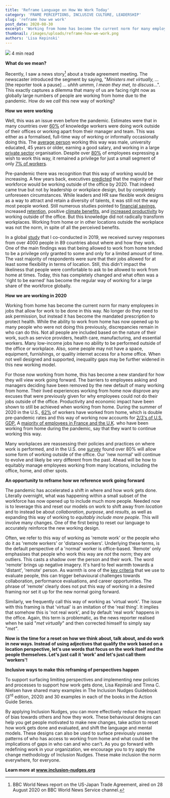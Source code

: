 ```yaml
---
title: 'Reframe Language on How We Work Today'
category: 'FRAME PERCEPTIONS, INCLUSIVE CULTURE, LEADERSHIP'
slug: 'reframe how we work'
post_date: 2020-08-30
excerpt: 'Working from home has become the current norm for many employees in jobs that allow for work to be done in this way.'
thumbnail: /images/uploads/reframe-how-we-work.png
authors: 'Lisa Kepinski'
---
```


![](/images/uploads/quick-read.png) 4 min read

**What do we mean?**

Recently, I saw a news story[^1] about a trade agreement meeting. The
newscaster introduced the segment by saying, "*Ministers met virtually,
...* \[the reporter took a pause\] *... uhhh ummm, I mean they met, to
discuss*...". This exactly captures a dilemma that many of us are facing
right now as globally large numbers of people are working from home due
to the pandemic. How do we *call* this new way of working?

**How we were working**

Well, this was an issue even before the pandemic. Estimates were that in
many countries over
[60%](https://www.polycom.com/company/news/press-releases/2017/20170321.html)
of knowledge workers were doing work outside of their offices or working
apart from their manager and team. This was either as a formalised,
full-time way of working or informally occasionally doing this. The
[average person](https://globalworkplaceanalytics.com/telecommuting-statistics)
working this way was male, university educated, 45 years or older,
earning a good salary, and working in a large [private sector](https://www.weforum.org/agenda/2020/03/working-from-home-coronavirus-workers-future-of-work/)
organisation. Despite over [80%](https://globalworkplaceanalytics.com/telecommuting-statistics) of
employees expressing a wish to work this way, it remained a privilege
for just a small segment of only [7% of workers](https://www.weforum.org/agenda/2020/03/working-from-home-coronavirus-workers-future-of-work/).

Pre-pandemic there was recognition that this way of working would be
increasing. A few years back, executives
[predicted](https://www.fastcompany.com/3034286/will-half-of-people-be-working-remotely-by-2020)
that the majority of their workforce would be working outside of the
office by 2020. That indeed came true but not by leadership or workplace
design, but by completely unforeseen circumstances. While leaders and HR
saw flexible work designs as a way to attract and retain a diversity of
talents, it was still not the way most people worked. Still numerous
studies pointed to [financial
savings](https://www.flexjobs.com/blog/post/does-working-remotely-save-you-money/),
increased
[retention](https://www.flexjobs.com/blog/post/productive-working-remotely-top-companies-hiring/),
positive [climate
benefits](https://www.forbes.com/sites/davidrvetter/2020/06/16/how-working-from-home-could-save-11-billion-road-miles-cut-emissions/#478e7e06433b),
and [increased
productivity](https://www.inc.com/marcel-schwantes/new-study-reveals-why-working-from-home-makes-workers-more-productive.html)
by working outside of the office. But this knowledge did not radically
transform workplaces. Working from home or in other locations outside
the workplace was not the norm, in spite of all the perceived benefits.

In a global
[study](https://centreforglobalinclusion.org/working-from-home/) that I
co-conducted in 2019, we received survey responses from over 4000 people
in 89 countries about where and how they work. One of the main findings
was that being allowed to work from home tended to be a privilege only
granted to some and only for a limited amount of time. The vast majority
of respondents were sure that their jobs allowed for at least some
flexibility in terms of location. Still, this didn't impact the
likeliness that people were comfortable to ask to be allowed to work
from home at times. Today, this has completely changed and what often
was a 'right to be earned' has become the regular way of working for a
large share of the workforce globally.

**How we are working in 2020**

Working from home has become the current norm for many employees in jobs
that allow for work to be done in this way. No longer do they need to
ask permission, but instead it has become the mandated prescription to
protect health. While the ability to work from home has now opened up to
many people who were not doing this previously, discrepancies remain in
who can do this. Not all people are included based on the nature of
their work, such as service providers, health care, manufacturing, and
essential workers. Many low-income jobs have no ability to be performed
outside of the office or workplace. Also, some people may not have a
space, equipment, furnishings, or quality internet access for a home
office. When not well designed and supported, inequality gaps may be
further widened in this new working model.

For those now working from home, this has become a new standard for how
they will view work going forward. The barriers to employees asking and
managers deciding have been removed by the new default of many working
from home. Their lived experiences working from home now disprove any
excuses that were previously given for why employees could not do their
jobs outside of the office. Productivity and economic impact have been
shown to still be achieved when working from home. During the summer of
2020 in the U.S.,
[62%](https://news.gallup.com/poll/306695/workers-discovering-affinity-remote-work.aspx)
of workers have worked from home, which is double pre-pandemic rates and
this way of working now accounts for [2/3's of U.S.
GDP.](https://news.stanford.edu/2020/06/29/snapshot-new-working-home-economy/#:~:text=We%20see%20an%20incredible%2042,working%20on%20their%20business%20premises.)
A [majority of employees in France and the
U.K](https://www.gallup.com/workplace/317681/remote-work-outcomes-depend-manager.aspx).
who have been working from home during the pandemic, say that they want
to continue working this way.

Many workplaces are reassessing their policies and practices on where
work is performed, and in the U.S. one
[survey](https://www.gartner.com/en/newsroom/press-releases/2020-07-14-gartner-survey-reveals-82-percent-of-company-leaders-plan-to-allow-employees-to-work-remotely-some-of-the-time)
found over 80% will allow some form of working outside of the office.
Our 'new normal' will continue to evolve and likely be very different
from the past. Ahead will be how to equitably manage employees working
from many locations, including the office, home, and other spots.

**An opportunity to reframe how we reference work going forward**

The pandemic has accelerated a shift in where and how work gets done.
Literally overnight, what was happening within a small subset of the
workforce has now opened up to include much more people. Needed now is
to leverage this and reset our models on work to shift away from
*location* and to instead be about *collaboration*, *purpose*, and
*results*, as well as expanding this way of working to *equitably
include more people*. This will involve many changes. One of the first
being to reset our language to accurately reinforce the new working
design.

Often, we refer to this way of working as 'remote work' or the people
who do it as 'remote workers' or 'distance workers'. Underlying these
terms, is the default perspective of a 'normal' worker is office-based.
'Remote' only emphasises that people who work this way are *not* the
norm; they are outliers. This casts a shadow over the person and their
work. The word 'remote' brings up negative imagery. It's hard to feel
warmth towards a 'distant', 'remote' person. As warmth is one of the
[key
criteria](https://journals.sagepub.com/doi/full/10.1177/0963721417738825)
that we use to evaluate people, this can trigger behavioural challenges
towards collaboration, performance evaluations, and career
opportunities. The phrase of 'remote' clearly does not put this way of
working in a desired framing nor set it up for the new normal going
forward.

Similarly, we frequently call this way of working as 'virtual work'. The
issue with this framing is that 'virtual' is an imitation of the 'real
thing'. It implies that somehow this is 'not real work', and by default
'real work' happens in the office. Again, this term is problematic, as
the news reporter realised when he said "*met virtually*" and then
corrected himself to simply say "*met"*.

**Now is the time for a reset on how we think about, talk about, and do
work in new ways. Instead of using adjectives that qualify the work based on a location
perspective, let's use words that focus on the work itself and the people
themselves. Let's just call it 'work' and let's just call them 'workers'!**

**Inclusive ways to make this reframing of perspectives happen**

To support surfacing limiting perspectives and implementing new policies
and processes to support how work gets done, Lisa Kepinski and Tinna C.
Nielsen have shared many examples in The Inclusion Nudges Guidebook
(3<sup>rd</sup> edition, 2020) and 30 examples in each of the books in the Action
Guide Series.

By applying Inclusion Nudges, you can more effectively reduce the impact
of bias towards others and how they work. These behavioural designs can
help you get people motivated to make new changes, take action to reset
how work gets done and evaluated, and shift the language and mental
models. These designs can also be used to surface previously unseen
patterns of who has access to working from home and what could be the
implications of gaps in who can and who can't. As you go forward with
redefining work in your organization, we encourage you to try apply the
change methodology of Inclusion Nudges. These make inclusion the norm
everywhere, for everyone.

**Learn more at www.inclusion-nudges.org**

[^1]: BBC World News report on the US-Japan Trade Agreement, aired on 28 August 2020 on BBC World News Service channel.
